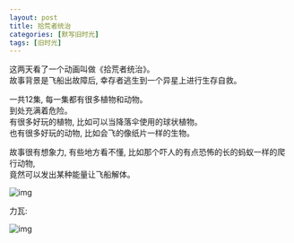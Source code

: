```yaml
---
layout: post
title: 拾荒者统治
categories: [默写旧时光]
tags: [旧时光]
---
```

这两天看了一个动画叫做《拾荒者统治》。   
故事背景是飞船出故障后, 幸存者逃生到一个异星上进行生存自救。  

一共12集, 每一集都有很多植物和动物。  
到处充满着危险。  
有很多好玩的植物, 比如可以当降落伞使用的球状植物。      
也有很多好玩的动物, 比如会飞的像纸片一样的生物。   

故事很有想象力, 有些地方看不懂, 比如那个吓人的有点恐怖的长的蚂蚁一样的爬行动物,  
竟然可以发出某种能量让飞船解体。    

![img](https://s3-img.meituan.net/v1/mss_3d027b52ec5a4d589e68050845611e68/ff/n0/0n/qw/sh_376102.jpg@596w_1l.jpg)

力瓦:

![img](https://s3-img.meituan.net/v1/mss_3d027b52ec5a4d589e68050845611e68/ff/n0/0n/qw/sy_376109.jpg@596w_1l.jpg)
